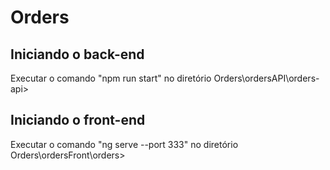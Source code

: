 # Orders
## Iniciando o back-end
 Executar o comando "npm run start" no diretório Orders\ordersAPI\orders-api> 

## Iniciando o front-end
 Executar o comando "ng serve --port 333" no diretório Orders\ordersFront\orders>
